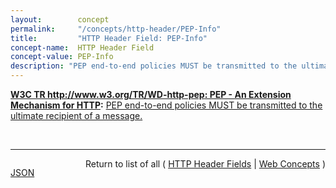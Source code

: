 ```yaml
---
layout:        concept
permalink:     "/concepts/http-header/PEP-Info"
title:         "HTTP Header Field: PEP-Info"
concept-name:  HTTP Header Field
concept-value: PEP-Info
description: "PEP end-to-end policies MUST be transmitted to the ultimate recipient of a message."
---
```


**[W3C TR http://www.w3.org/TR/WD-http-pep: PEP - An Extension Mechanism for HTTP](/specs/W3C/TR/WD-http-pep " HTTP is used increasingly in applications that need more facilities than the standard version of the protocol provides, ranging from distributed authoring, collaboration, and printing, to various remote procedure call mechanisms. The Protocol Extension Protocol (PEP) is an extension mechanism designed to address the tension between private agreement and public specification and to accommodate extension of applications such as HTTP clients, servers, and proxies. The PEP mechanism is designed to associate each extension with a URI, and use a few new RFC 822 derived header fields to carry the extension identifier and related information between the parties involved in an extended transaction. This document defines PEP and describes the interactions between PEP and HTTP/1.1. PEP is intended to be compatible with HTTP/1.0 inasmuch as HTTP/1.1 is compatible with HTTP/1.0. It is proposed that the PEP extension mechanism be included in future versions of HTTP. The PEP extension mechanism may be applicable to other information exchange not mentioned in this document. It is recommended that readers get acquainted with section 1.4 for a suggested reading of this specification and a list of sections specific for HTTP based applications."):** [PEP end-to-end policies MUST be transmitted to the ultimate recipient of a message.](http://www.w3.org/TR/WD-http-pep-971121.html#_Toc404743953 "Read documentation for HTTP Header Field &#34;PEP-Info&#34;")

<br/>
<hr/>

<p style="float : left"><a href="./PEP-Info.json" title="JSON representing this particular Web Concept value">JSON</a></p>
<p style="text-align: right">Return to list of all ( <a href="../http-headers">HTTP Header Fields</a> | <a href="../">Web Concepts</a> )</p>
